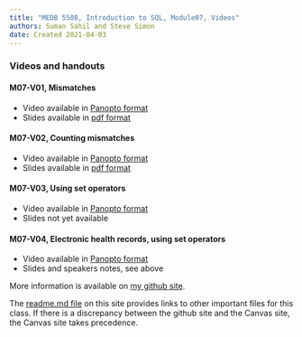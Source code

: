 ```yaml
---
title: "MEDB 5508, Introduction to SQL, Module07, Videos"
authors: Suman Sahil and Steve Simon
date: Created 2021-04-03
---
```


### Videos and handouts

#### M07-V01, Mismatches

+ Video available in [Panopto format][m07v01]
+ Slides available in [pdf format][git1]

#### M07-V02, Counting mismatches

+ Video available in [Panopto format][m07v02]
+ Slides available in [pdf format][git2]

#### M07-V03, Using set operators

+ Video available in [Panopto format][m07v03]
+ Slides not yet available

#### M07-V04, Electronic health records, using set operators

+ Video available in [Panopto format][m07v04]
+ Slides and speakers notes, see above

<!---my git--->
More information is available on [my github site][thisf].

The [readme.md file][mygit] on this site provides links to other important files for this class. If there is a discrepancy between the github site and the Canvas site, the Canvas site takes precedence.

[thisf]: https://github.com/pmean/introduction-to-sql/blob/master/modules/5508-07-videos.md
[mygit]: https://github.com/pmean/introduction-to-sql/blob/master/README.md
<!---my git--->

[git1]: https://github.com/pmean/introduction-to-sql/blob/master/results/m07-v01-mismatches.pdf
[git2]: https://github.com/pmean/introduction-to-sql/blob/master/results/m07-v02-counting-mismatches.pdf

[m07v01]: https://umsystem.hosted.panopto.com/Panopto/Pages/Viewer.aspx?id=60290cf7-f6c7-4e05-8973-aaf40158fcd2
[m07v02]: https://umsystem.hosted.panopto.com/Panopto/Pages/Viewer.aspx?id=902a7780-2684-4495-8fc4-aaf40165ca75
[m07v03]: https://umsystem.hosted.panopto.com/Panopto/Pages/Viewer.aspx?id=25e3a256-fcd6-448c-9fa1-ab10014d349c
[m07v04]: https://umsystem.hosted.panopto.com/Panopto/Pages/Viewer.aspx?id=7cddb2ce-9b84-468a-8252-ab10015b7a19
